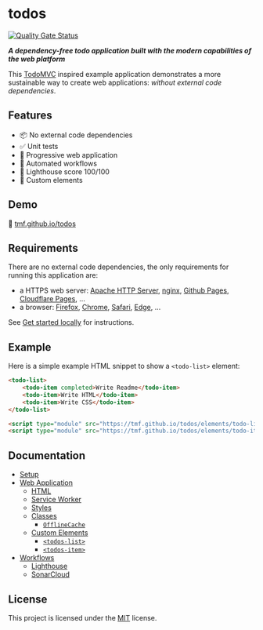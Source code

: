 # todos

[![Quality Gate Status](https://sonarcloud.io/api/project_badges/measure?project=tmf_todos&metric=alert_status&token=f75248b8a964fcccde991ddc628a90100f059766)](https://sonarcloud.io/dashboard?id=tmf_todos)

**_A dependency-free todo application built with the modern capabilities of the web platform_**

This [TodoMVC](https://github.com/tastejs/todomvc) inspired example application demonstrates a more sustainable way to create web applications: _without external code dependencies_.

## Features

- 📦 No external code dependencies
- ✅ Unit tests
- 🌈 Progressive web application
- 🤖 Automated workflows
- 🎇 Lighthouse score 100/100
- 🧩 Custom elements

## Demo

🚀 [tmf.github.io/todos](https://tmf.github.io/todos)

## Requirements

There are no external code dependencies, the only requirements for running this application are:

- a HTTPS web server: [Apache HTTP Server](https://httpd.apache.org), [nginx](https://nginx.org), [Github Pages](https://pages.github.com), [Cloudflare Pages](https://pages.cloudflare.com), ...
- a browser: [Firefox](https://mozilla.org/firefox/all#product-desktop-developer), [Chrome](https://google.com/chrome), [Safari](https://developer.apple.com/safari/download), [Edge](https://microsoft.com/edge), ...

See [Get started locally](SETUP.md#get-started-locally) for instructions.

## Example
Here is a simple example HTML snippet to show a `<todo-list>` element:
```html
<todo-list>
	<todo-item completed>Write Readme</todo-item>
	<todo-item>Write HTML</todo-item>
	<todo-item>Write CSS</todo-item>
</todo-list>

<script type="module" src="https://tmf.github.io/todos/elements/todo-list/custom-element.js"></script>
<script type="module" src="https://tmf.github.io/todos/elements/todo-item/custom-element.js"></script>
```

## Documentation

- [Setup](SETUP.md)
- [Web Application](docs/)
	- [HTML](docs/index.md)
	- [Service Worker](docs/serviceworker.md)
	- [Styles](docs/styles)
	- [Classes](docs/classes)
		- [`OfflineCache`](docs/classes/offline-cache.md)
	- [Custom Elements](docs/elements)
		- [`<todos-list>`](docs/elements/todos-list)
		- [`<todos-item>`](docs/elements/todos-item)
- [Workflows](.github/workflows)
	- [Lighthouse](.github/workflows/lighthouse.md)
	- [SonarCloud](.github/workflows/sonarcloud.md)

## License

This project is licensed under the [MIT](LICENSE) license.
